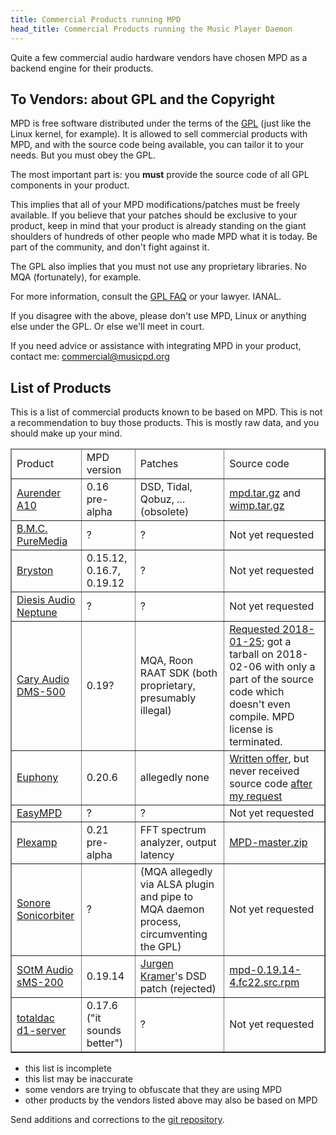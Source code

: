 ```yaml
---
title: Commercial Products running MPD
head_title: Commercial Products running the Music Player Daemon
---
```


Quite a few commercial audio hardware vendors have chosen MPD as a
backend engine for their products.

## To Vendors: about GPL and the Copyright

MPD is free software distributed under the terms of the
[GPL](https://www.gnu.org/licenses/gpl-2.0.html) (just like the Linux
kernel, for example).  It is allowed to sell commercial products with
MPD, and with the source code being available, you can tailor it to
your needs.  But you must obey the GPL.

The most important part is: you **must** provide the source code of
all GPL components in your product.

This implies that all of your MPD modifications/patches must be freely
available.  If you believe that your patches should be exclusive to
your product, keep in mind that your product is already standing on
the giant shoulders of hundreds of other people who made MPD what it
is today.  Be part of the community, and don't fight against it.

The GPL also implies that you must not use any proprietary libraries.
No MQA (fortunately), for example.

For more information, consult the
[GPL FAQ](https://www.gnu.org/licenses/old-licenses/gpl-2.0-faq.html)
or your lawyer.  IANAL.

If you disagree with the above, please don't use MPD, Linux or
anything else under the GPL.  Or else we'll meet in court.

If you need advice or assistance with integrating MPD in your product,
contact me: <commercial@musicpd.org>

## List of Products

This is a list of commercial products known to be based on MPD.  This
is not a recommendation to buy those products.  This is mostly raw
data, and you should make up your mind.

<table border="1">
<thead>
<tr>
<td>Product</td><td>MPD version</td><td>Patches</td><td>Source code</td>
</tr>
</thead>

<tbody>

<tr>
<td>
  <a rel="nofollow" href="http://www.aurender.com/page/a10">Aurender A10</a>
</td>
<td>
  0.16 pre-alpha
</td>
<td>
  DSD, Tidal, Qobuz, ... (obsolete)
</td>
<td>
  <a href="http://files.aurender.com/GPL/mpd.tar.gz">mpd.tar.gz</a>
  and
  <a href="http://mailman.blarg.de/pipermail/mpd-devel/2017-December/000668.html">wimp.tar.gz</a>
</td>
</tr>

<tr>
<td>
  <a rel="nofollow" href="http://bmc-audio.com/index.php/puremedia-125.html">B.M.C. PureMedia</a>
</td>
<td>
  ?
</td>
<td>
  ?
</td>
<td>
  Not yet requested
</td>
</tr>

<tr>
<td>
  <a rel="nofollow" href="http://www.bryston.com/">Bryston</a>
</td>
<td>
  0.15.12, 0.16.7, 0.19.12
</td>
<td>
  ?
</td>
<td>
  Not yet requested
</td>
</tr>

<tr>
<td>
  <a rel="nofollow" href="http://www.diesisaudio.com/en/product/neptune/">Diesis Audio Neptune</a>
</td>
<td>
  ?
</td>
<td>
  ?
</td>
<td>
  Not yet requested
</td>
</tr>

<tr>
<td>
  <a rel="nofollow" href="https://www.caryaudio.com/products/dms-500-network-audio-player/">Cary Audio DMS-500</a>
</td>
<td>
  0.19?
</td>
<td>
  MQA, Roon RAAT SDK (both proprietary, presumably illegal)
</td>
<td>
  <a href="http://mailman.blarg.de/pipermail/mpd-devel/2018-January/000681.html">Requested 2018-01-25</a>;
  got a tarball on 2018-02-06 with only a part of the source code
  which doesn't even compile.  MPD license is terminated.
</td>
</tr>

<tr>
<td>
  <a rel="nofollow" href="https://euphony-audio.com/">Euphony</a>
</td>
<td>
  0.20.6
</td>
<td>
  allegedly none
</td>
<td>
  <a href="https://euphony-audio.com/installation/">Written offer</a>,
  but never received source code <a
  href="http://mailman.blarg.de/pipermail/mpd-devel/2017-October/000650.html">after
  my request</a>
</td>
</tr>

<tr>
<td>
  <a rel="nofollow" href="http://easympd.com/">EasyMPD</a>
</td>
<td>
  ?
</td>
<td>
  ?
</td>
<td>
  Not yet requested
</td>
</tr>

<tr>
<td>
  <a rel="nofollow" href="https://plexamp.com/">Plexamp</a>
</td>
<td>
  0.21 pre-alpha
</td>
<td>
  FFT spectrum analyzer, output latency
</td>
<td>
  <a href="https://files.plexapp.com/elan/MPD-master.zip">MPD-master.zip</a>
</td>
</tr>

<tr>
<td>
  <a rel="nofollow" href="http://www.sonore.us/">Sonore Sonicorbiter</a>
</td>
<td>
  ?
</td>
<td>
  (MQA allegedly via ALSA plugin and pipe to MQA daemon process,
  circumventing the GPL)
</td>
<td>
  Not yet requested
</td>
</tr>

<tr>
<td>
  <a rel="nofollow" href="https://www.sotm-audio.com/sotmwp/english/portfolio-item/sms-200/">SOtM Audio sMS-200</a>
</td>
<td>
  0.19.14
</td>
<td>
  <a href="https://github.com/lintweaker">Jurgen Kramer</a>'s DSD
  patch (rejected)
</td>
<td>
  <a href="http://www.sotm-audio.com/eunhasu/repo/releases/22/SRPMS/mpd-0.19.14-4.fc22.src.rpm">mpd-0.19.14-4.fc22.src.rpm</a>
</td>
</tr>

<tr>
<td>
  <a rel="nofollow" href="http://www.totaldac.com/D1-server-eng.htm">totaldac d1-server</a>
</td>
<td>
  0.17.6 ("it sounds better")
</td>
<td>
  ?
</td>
<td>
  Not yet requested
</td>
</tr>

</tbody>
</table>

- this list is incomplete
- this list may be inaccurate
- some vendors are trying to obfuscate that they are using MPD
- other products by the vendors listed above may also be based on MPD

Send additions and corrections to the
[git repository](https://github.com/MusicPlayerDaemon/website).
